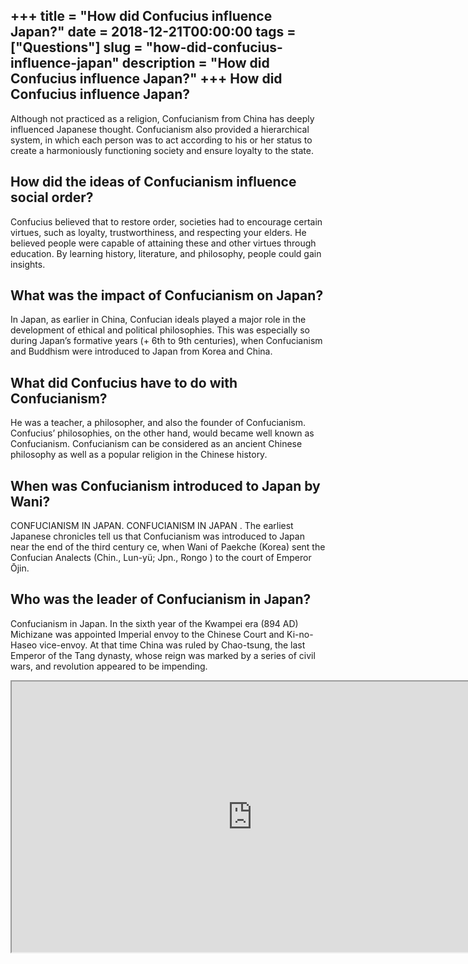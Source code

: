 +++
title = "How did Confucius influence Japan?"
date = 2018-12-21T00:00:00
tags = ["Questions"]
slug = "how-did-confucius-influence-japan"
description = "How did Confucius influence Japan?"
+++
How did Confucius influence Japan?
----------------------------------

Although not practiced as a religion, Confucianism from China has deeply influenced Japanese thought. Confucianism also provided a hierarchical system, in which each person was to act according to his or her status to create a harmoniously functioning society and ensure loyalty to the state.

How did the ideas of Confucianism influence social order?
---------------------------------------------------------

Confucius believed that to restore order, societies had to encourage certain virtues, such as loyalty, trustworthiness, and respecting your elders. He believed people were capable of attaining these and other virtues through education. By learning history, literature, and philosophy, people could gain insights.

What was the impact of Confucianism on Japan?
---------------------------------------------

In Japan, as earlier in China, Confucian ideals played a major role in the development of ethical and political philosophies. This was especially so during Japan’s formative years (+ 6th to 9th centuries), when Confucianism and Buddhism were introduced to Japan from Korea and China.

What did Confucius have to do with Confucianism?
------------------------------------------------

He was a teacher, a philosopher, and also the founder of Confucianism. Confucius’ philosophies, on the other hand, would became well known as Confucianism. Confucianism can be considered as an ancient Chinese philosophy as well as a popular religion in the Chinese history.

When was Confucianism introduced to Japan by Wani?
--------------------------------------------------

CONFUCIANISM IN JAPAN. CONFUCIANISM IN JAPAN . The earliest Japanese chronicles tell us that Confucianism was introduced to Japan near the end of the third century ce, when Wani of Paekche (Korea) sent the Confucian Analects (Chin., Lun-yü; Jpn., Rongo ) to the court of Emperor Ōjin.

Who was the leader of Confucianism in Japan?
--------------------------------------------

Confucianism in Japan. In the sixth year of the Kwampei era (894 AD) Michizane was appointed Imperial envoy to the Chinese Court and Ki-no-Haseo vice-envoy. At that time China was ruled by Chao-tsung, the last Emperor of the Tang dynasty, whose reign was marked by a series of civil wars, and revolution appeared to be impending.

<iframe allow="accelerometer; autoplay; clipboard-write; encrypted-media; gyroscope; picture-in-picture" allowfullscreen="" class="__youtube_prefs__  epyt-is-override  no-lazyload" data-no-lazy="1" data-origheight="433" data-origwidth="770" data-skipgform_ajax_framebjll="" height="433" id="_ytid_89653" loading="lazy" src="https://www.youtube.com/embed/jlXALjQ1xsM?enablejsapi=1&autoplay=0&cc_load_policy=0&cc_lang_pref=&iv_load_policy=1&loop=0&modestbranding=0&rel=1&fs=1&playsinline=0&autohide=2&theme=dark&color=red&controls=1&" title="YouTube player" width="770"></iframe>